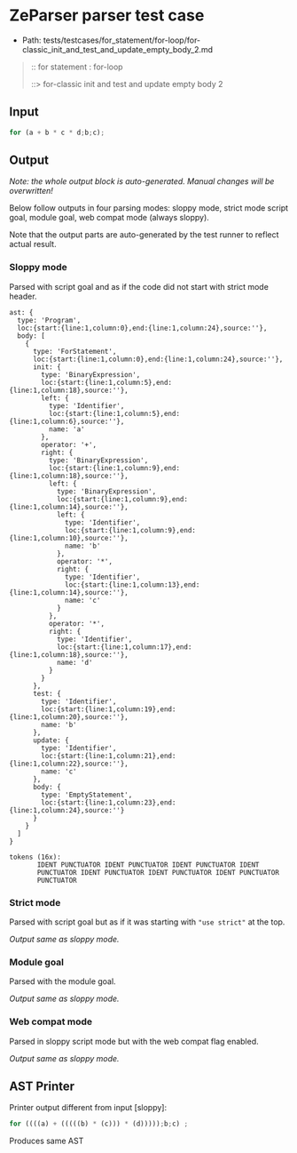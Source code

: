 # ZeParser parser test case

- Path: tests/testcases/for_statement/for-loop/for-classic_init_and_test_and_update_empty_body_2.md

> :: for statement : for-loop
>
> ::> for-classic init and test and update empty body 2

## Input

`````js
for (a + b * c * d;b;c);
`````

## Output

_Note: the whole output block is auto-generated. Manual changes will be overwritten!_

Below follow outputs in four parsing modes: sloppy mode, strict mode script goal, module goal, web compat mode (always sloppy).

Note that the output parts are auto-generated by the test runner to reflect actual result.

### Sloppy mode

Parsed with script goal and as if the code did not start with strict mode header.

`````
ast: {
  type: 'Program',
  loc:{start:{line:1,column:0},end:{line:1,column:24},source:''},
  body: [
    {
      type: 'ForStatement',
      loc:{start:{line:1,column:0},end:{line:1,column:24},source:''},
      init: {
        type: 'BinaryExpression',
        loc:{start:{line:1,column:5},end:{line:1,column:18},source:''},
        left: {
          type: 'Identifier',
          loc:{start:{line:1,column:5},end:{line:1,column:6},source:''},
          name: 'a'
        },
        operator: '+',
        right: {
          type: 'BinaryExpression',
          loc:{start:{line:1,column:9},end:{line:1,column:18},source:''},
          left: {
            type: 'BinaryExpression',
            loc:{start:{line:1,column:9},end:{line:1,column:14},source:''},
            left: {
              type: 'Identifier',
              loc:{start:{line:1,column:9},end:{line:1,column:10},source:''},
              name: 'b'
            },
            operator: '*',
            right: {
              type: 'Identifier',
              loc:{start:{line:1,column:13},end:{line:1,column:14},source:''},
              name: 'c'
            }
          },
          operator: '*',
          right: {
            type: 'Identifier',
            loc:{start:{line:1,column:17},end:{line:1,column:18},source:''},
            name: 'd'
          }
        }
      },
      test: {
        type: 'Identifier',
        loc:{start:{line:1,column:19},end:{line:1,column:20},source:''},
        name: 'b'
      },
      update: {
        type: 'Identifier',
        loc:{start:{line:1,column:21},end:{line:1,column:22},source:''},
        name: 'c'
      },
      body: {
        type: 'EmptyStatement',
        loc:{start:{line:1,column:23},end:{line:1,column:24},source:''}
      }
    }
  ]
}

tokens (16x):
       IDENT PUNCTUATOR IDENT PUNCTUATOR IDENT PUNCTUATOR IDENT
       PUNCTUATOR IDENT PUNCTUATOR IDENT PUNCTUATOR IDENT PUNCTUATOR
       PUNCTUATOR
`````

### Strict mode

Parsed with script goal but as if it was starting with `"use strict"` at the top.

_Output same as sloppy mode._

### Module goal

Parsed with the module goal.

_Output same as sloppy mode._

### Web compat mode

Parsed in sloppy script mode but with the web compat flag enabled.

_Output same as sloppy mode._

## AST Printer

Printer output different from input [sloppy]:

````js
for ((((a) + (((((b) * (c))) * (d)))));b;c) ;
````

Produces same AST
